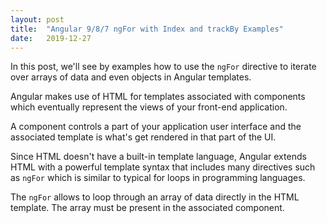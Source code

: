 ```yaml
---
layout: post
title:  "Angular 9/8/7 ngFor with Index and trackBy Examples"
date:   2019-12-27
---
```


In this post, we'll see by examples how to use the `ngFor` directive to iterate over arrays of data and even objects in Angular templates.


Angular makes use of HTML for templates associated with components which eventually represent the views of your front-end application. 

A component controls a part of your application user interface and the associated template is what's get rendered in that part of the UI.

Since HTML doesn't have a built-in template language, Angular extends HTML with a powerful template syntax that includes many directives such as `ngFor` which is similar to typical for loops in programming languages.

The `ngFor` allows to loop through an array of data directly in the HTML template. The array must be present in the associated component.




